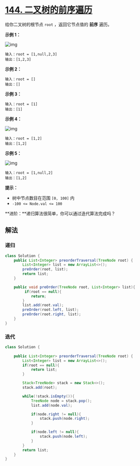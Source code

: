 # [144. 二叉树的前序遍历](https://leetcode.cn/problems/binary-tree-preorder-traversal/)

给你二叉树的根节点 `root` ，返回它节点值的 **前序** 遍历。

**示例 1：**

![img](https://assets.leetcode.com/uploads/2020/09/15/inorder_1.jpg)

```
输入：root = [1,null,2,3]
输出：[1,2,3]
```

**示例 2：**

```
输入：root = []
输出：[]
```

**示例 3：**

```
输入：root = [1]
输出：[1]
```

**示例 4：**

![img](https://assets.leetcode.com/uploads/2020/09/15/inorder_5.jpg)

```
输入：root = [1,2]
输出：[1,2]
```

**示例 5：**

![img](https://assets.leetcode.com/uploads/2020/09/15/inorder_4.jpg)

```
输入：root = [1,null,2]
输出：[1,2]
```

**提示：**

- 树中节点数目在范围 `[0, 100]` 内
- `-100 <= Node.val <= 100`

**进阶：**递归算法很简单，你可以通过迭代算法完成吗？

## 解法

### 递归

```java
class Solution {
    public List<Integer> preorderTraversal(TreeNode root) {
        List<Integer> list = new ArrayList<>();
        preOrder(root, list);
        return list;
    }

    public void preOrder(TreeNode root, List<Integer> list){
         if(root == null){
            return;
        }
        list.add(root.val);
        preOrder(root.left, list);
        preOrder(root.right, list);
    }
}
```

### 迭代

```java
class Solution {
    
    public List<Integer> preorderTraversal(TreeNode root) {
        List<Integer> list = new ArrayList<>();
        if(root == null){
            return list;
        }

        Stack<TreeNode> stack = new Stack<>();
        stack.add(root);

        while(!stack.isEmpty()){
            TreeNode node = stack.pop();
            list.add(node.val);

            if(node.right != null){
                stack.push(node.right);
            }

            if(node.left != null){
                stack.push(node.left);
            }
        }
        return list;
    }
}
```


